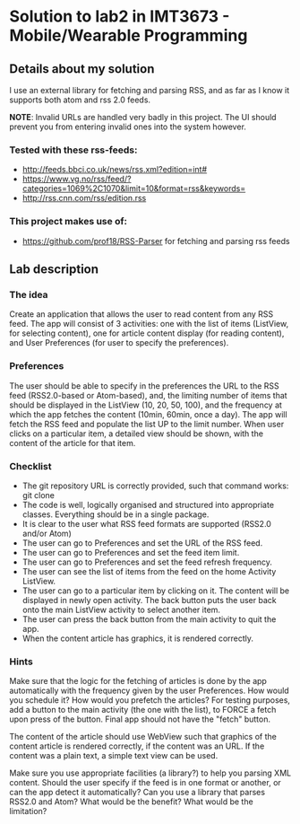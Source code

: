 # Solution to lab2 in IMT3673 - Mobile/Wearable Programming

## Details about my solution

I use an external library for fetching and parsing RSS, and as far as I know it supports both atom and rss 2.0 feeds.

**NOTE**: Invalid URLs are handled very badly in this project. The UI should prevent you from entering invalid ones into the system however.

### Tested with these rss-feeds:

* <http://feeds.bbci.co.uk/news/rss.xml?edition=int#>
* <https://www.vg.no/rss/feed/?categories=1069%2C1070&limit=10&format=rss&keywords=>
* <http://rss.cnn.com/rss/edition.rss>

### This project makes use of:

* <https://github.com/prof18/RSS-Parser> for fetching and parsing rss feeds

## Lab description

### The idea

Create an application that allows the user to read content from any RSS feed. The app will consist of 3 activities: one with the list of items (ListView, for selecting content), one for article content display (for reading content), and User Preferences (for user to specify the preferences).

### Preferences

The user should be able to specify in the preferences the URL to the RSS feed (RSS2.0-based or Atom-based), and, the limiting number of items that should be displayed in the ListView (10, 20, 50, 100), and the frequency at which the app fetches the content (10min, 60min, once a day). The app will fetch the RSS feed and populate the list UP to the limit number. When user clicks on a particular item, a detailed view should be shown, with the content of the article for that item.

### Checklist

* The git repository URL is correctly provided, such that command works: git clone <url>
* The code is well, logically organised and structured into appropriate classes. Everything should be in a single package.
* It is clear to the user what RSS feed formats are supported (RSS2.0 and/or Atom)
* The user can go to Preferences and set the URL of the RSS feed.
* The user can go to Preferences and set the feed item limit.
* The user can go to Preferences and set the feed refresh frequency.
* The user can see the list of items from the feed on the home Activity ListView.
* The user can go to a particular item by clicking on it. The content will be displayed in newly open activity. The back button puts the user back onto the main ListView activity to select another item.
* The user can press the back button from the main activity to quit the app.
* When the content article has graphics, it is rendered correctly.

### Hints

Make sure that the logic for the fetching of articles is done by the app automatically with the frequency given by the user Preferences. How would you schedule it? How would you prefetch the articles? For testing purposes, add a button to the main activity (the one with the list), to FORCE a fetch upon press of the button. Final app should not have the "fetch" button.

The content of the article should use WebView such that graphics of the content article is rendered correctly, if the content was an URL. If the content was a plain text, a simple text view can be used.

Make sure you use appropriate facilities (a library?) to help you parsing XML content. Should the user specify if the feed is in one format or another, or can the app detect it automatically? Can you use a library that parses RSS2.0 and Atom? What would be the benefit? What would be the limitation?
